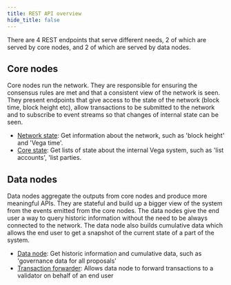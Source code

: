 ```yaml
---
title: REST API overview
hide_title: false
---
```


There are 4 REST endpoints that serve different needs, 2 of which are served by core nodes, and 2 of which are served by data nodes.

## Core nodes
Core nodes run the network. They are responsible for ensuring the consensus rules are met and that a consistent view of the network is seen. They present endpoints that give access to the state of the network (block time, block height etc), allow transactions to be submitted to the network and to subscribe to event streams so that changes of internal state can be seen.

* [Network state](./core/core): Get information about the network, such as 'block height' and 'Vega time'. 
* [Core state](./core/state): Get lists of state about the internal Vega system, such as 'list accounts', 'list parties. 

## Data nodes
Data nodes aggregate the outputs from core nodes and produce more meaningful APIs. They are stateful and build up a bigger view of the system from the events emitted from the core nodes. The data nodes give the end user a way to query historic information without the need to be always connected to the network. The data node also builds cumulative data which allows the end user to get a snapshot of the current state of a part of the system.

* [Data node](./data-node/data): Get historic information and cumulative data, such as 'governance data for all proposals'
* [Transaction forwarder](./data-node/proxy): Allows data node to forward transactions to a validator on behalf of an end user